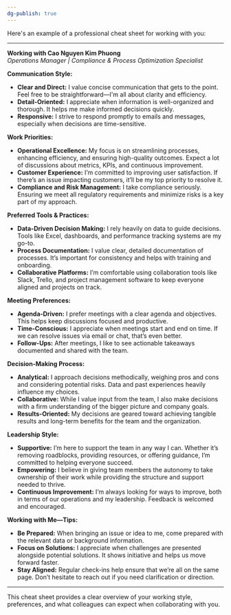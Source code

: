 ```yaml
---
dg-publish: true
---
```

Here's an example of a professional cheat sheet for working with you:

---

**Working with Cao Nguyen Kim Phuong**  
*Operations Manager | Compliance & Process Optimization Specialist*

**Communication Style:**
- **Clear and Direct:** I value concise communication that gets to the point. Feel free to be straightforward—I'm all about clarity and efficiency.
- **Detail-Oriented:** I appreciate when information is well-organized and thorough. It helps me make informed decisions quickly.
- **Responsive:** I strive to respond promptly to emails and messages, especially when decisions are time-sensitive.

**Work Priorities:**
- **Operational Excellence:** My focus is on streamlining processes, enhancing efficiency, and ensuring high-quality outcomes. Expect a lot of discussions about metrics, KPIs, and continuous improvement.
- **Customer Experience:** I’m committed to improving user satisfaction. If there’s an issue impacting customers, it’ll be my top priority to resolve it.
- **Compliance and Risk Management:** I take compliance seriously. Ensuring we meet all regulatory requirements and minimize risks is a key part of my approach.

**Preferred Tools & Practices:**
- **Data-Driven Decision Making:** I rely heavily on data to guide decisions. Tools like Excel, dashboards, and performance tracking systems are my go-to.
- **Process Documentation:** I value clear, detailed documentation of processes. It’s important for consistency and helps with training and onboarding.
- **Collaborative Platforms:** I’m comfortable using collaboration tools like Slack, Trello, and project management software to keep everyone aligned and projects on track.

**Meeting Preferences:**
- **Agenda-Driven:** I prefer meetings with a clear agenda and objectives. This helps keep discussions focused and productive.
- **Time-Conscious:** I appreciate when meetings start and end on time. If we can resolve issues via email or chat, that’s even better.
- **Follow-Ups:** After meetings, I like to see actionable takeaways documented and shared with the team.

**Decision-Making Process:**
- **Analytical:** I approach decisions methodically, weighing pros and cons and considering potential risks. Data and past experiences heavily influence my choices.
- **Collaborative:** While I value input from the team, I also make decisions with a firm understanding of the bigger picture and company goals.
- **Results-Oriented:** My decisions are geared toward achieving tangible results and long-term benefits for the team and the organization.

**Leadership Style:**
- **Supportive:** I’m here to support the team in any way I can. Whether it’s removing roadblocks, providing resources, or offering guidance, I’m committed to helping everyone succeed.
- **Empowering:** I believe in giving team members the autonomy to take ownership of their work while providing the structure and support needed to thrive.
- **Continuous Improvement:** I’m always looking for ways to improve, both in terms of our operations and my leadership. Feedback is welcomed and encouraged.

**Working with Me—Tips:**
- **Be Prepared:** When bringing an issue or idea to me, come prepared with the relevant data or background information.
- **Focus on Solutions:** I appreciate when challenges are presented alongside potential solutions. It shows initiative and helps us move forward faster.
- **Stay Aligned:** Regular check-ins help ensure that we’re all on the same page. Don’t hesitate to reach out if you need clarification or direction.

---

This cheat sheet provides a clear overview of your working style, preferences, and what colleagues can expect when collaborating with you.